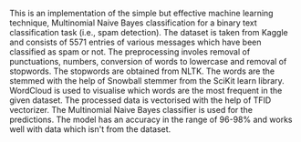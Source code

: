 This is an implementation of the simple but effective machine learning technique, Multinomial Naive Bayes classification for a binary text classification task (i.e., spam detection).
The dataset is taken from Kaggle and consists of 5571 entries of various messages which have been classified as spam or not. 
The preprocessing involes removal of punctuations, numbers, conversion of words to lowercase and removal of stopwords. The stopwords are obtained from NLTK. The words are the stemmed with the help of Snowball stemmer from the SciKit learn library. WordCloud is used to visualise which words are the most frequent in the given dataset. The processed data is vectorised with the help of TFID vectorizer.
The Multinomial Naive Bayes classifier is used for the predictions. The model has an accuracy in the range of 96-98% and works well with data which isn't from the dataset.
